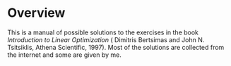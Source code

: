 # Overview

This is a manual of possible solutions to the exercises in the book *Introduction to Linear Optimization* ( Dimitris Bertsimas and John N. Tsitsiklis, Athena Scientific, 1997). Most of the solutions are collected from the internet and some are given by me. 


```{tableofcontents}
```
